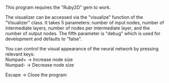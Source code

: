 This program requires the "Ruby2D" gem to work.

The visualizer can be accessed via the "visualize" function of the "Visualizer" class.
It takes 5 parameters: number of input nodes, number of intermediate layers,
number of nodes per intermediate layer, and the number of output nodes.
The fifth parameter is "debug" which is used for development and defaults to "false".

You can control the visual appearance of the neural network by pressing relevant keys:  
Numpad+ -> Increase node size  
Numpad- -> Decrease node size

Escape -> Close the program